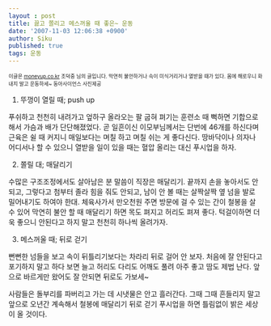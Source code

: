 ```yaml
---
layout : post
title: 끓고 쫄리고 메스꺼울 때 좋은~ 운동
date: '2007-11-03 12:06:38 +0900'
author: Siku
published: true
tags: 운동
---
```

<span style="font-size: x-small;">이글은 <a href="http://moneyup.co.kr/">moneyup.co.kr</a> 조덕중 님의 글입니다.
막연히 불안하거나 속이 미식거리거나 열받을 때가 있다.
몸에 해로우니 화내지 말고 운동하세~
<img src="http://www.science.go.kr/center/kor/html/cyber/theme/8210_1.0_img_1.jpg" border="0" alt="" />동아사이언스 사진제공

1. 뚜껑이 열릴 때; push up

푸쉬하고 천천히 내려가고 엎하구 올라오는 팔 굽혀 펴기는 훈련소 때 뻑하면 기합으로 해서 가슴과 배가 단단해졌었다.
곧 일흔이신 이모부님께서는 단번에 46개를 하신다며 근육은 쉴 때 커지니 매일보다는 며칠 하고 며칠 쉬는 게 좋다신다.
땅바닥이나 의자나 어디서나 할 수 있으니 열받을 일이 있을 때는 혈압 올리는 대신 푸시업을 하자.

2. 쫄릴 대; 매달리기

수많은 구조조정에서도 살아남은 분 말씀이 직장은 매달리기.
끝까지 손을 놓아서도 안되고, 그렇다고 첨부터 졸라 힘을 줘도 안되고, 남이 안 볼 때는 살짝살짝 옆 넘을 발로 밀어내기도 하여야 한대.
체육사가서 만오천원 주면 방문에 걸 수 있는 간이 철봉을 살 수 있어 막연히 불안 할 때 매달리기 하면 목도 펴지고 허리도 펴져 좋다.
턱걸이하면 더욱 좋으니 안된다고 하지 말고 천천히 하나씩 올려가자.

3. 메스꺼울 때; 뒤로 걷기

뻔뻔한 넘들을 보고 속이 뒤틀리기보다는 차라리 뒤로 걸어 안 보자.
처음에 잘 안된다고 포기하지 말고 하다 보면 늘고 허리도 다리도 어깨도 풀려 아주 좋고 땀도 제법 난다.
앞으로 바르게만 왔어도 잘 안되면 뒤로도 가보세~

사람들은 돌부리를 파버리고 가는 데 시냇물은 안고 흘러간다.
그때 그때 흔들리지 말고 앞으로 오년간 계속해서 철봉에 매달리기 뒤로 걷기 푸시업을 하면 틀림없이 밝은 세상이 올 것이다.</span>
